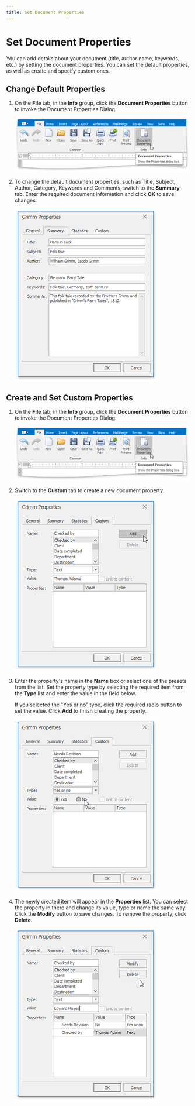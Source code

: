 ```yaml
---
title: Set Document Properties
---
```

# Set Document Properties
You can add details about your document (title, author name, keywords, etc.) by setting the document properties. You can set the default properties, as well as create and specify custom ones.  

## Change Default Properties
1. On the **File** tab, in the **Info** group, click the **Document Properties** button to invoke the Document Properties Dialog.
	
	![DocumentProperties_Button](../../../images/img124234.png)
2. To change the default document properties, such as Title, Subject, Author, Category, Keywords and Comments, switch to the **Summary** tab. Enter the required document information and click **OK** to save changes. 
	
	![DocumentProperties_SummaryTab](../../../images/img124235.png)

## Create and Set Custom Properties
1. On the **File** tab, in the **Info** group, click the **Document Properties** button to invoke the Document Properties Dialog.
	
	![DocumentProperties_Button](../../../images/img124234.png)
2. Switch to the **Custom** tab to create a new document property.
	
	![DocumentProperties_CustomTab](../../../images/img124237.png)
3. Enter the property's name in the **Name** box or select one of the presets from the list. Set the property type by selecting the required item from the **Type** list and enter the value in the field below.
	
	If you selected the "Yes or no" type, click the required radio button to set the value. Click **Add** to finish creating the property.
	
	![DocumentProperties_CustomTabWithYesOrNoValue](../../../images/img124238.png)
4. The newly created item will appear in the **Properties** list. You can select the property in there and change its value, type or name the same way. Click the **Modify** button to save changes. To remove the property, click **Delete**. 
	
	![DocumentProperties_Custom_Modify](../../../images/img124240.png)